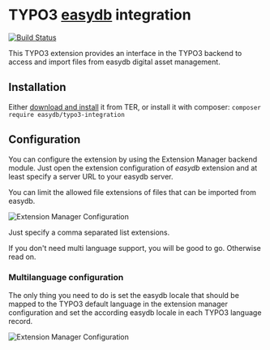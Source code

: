 # TYPO3 [easydb](http://5.docs.easydb.de/docs/webfrontend/datamanagement/features/plugins/?node=4,4.1.3) integration

[![Build Status](https://github.com/programmfabrik/typo3-easydb-plugin/actions/workflows/Test.yml/badge.svg?branch=main)](https://github.com/programmfabrik/typo3-easydb-plugin/actions/workflows/Test.yml)

This TYPO3 extension provides an interface in the TYPO3 backend
to access and import files from easydb digital asset management.

## Installation

Either [download and install](https://extensions.typo3.org/extension/easydb) it from TER,
or install it with composer: `composer require easydb/typo3-integration`

## Configuration

You can configure the extension by using the Extension Manager backend module.
Just open the extension configuration of *easydb* extension and at least specify
a server URL to your easydb server.

You can limit the allowed file extensions of files that can be imported from easydb.

![Extension Manager Configuration](https://github.com/programmfabrik/typo3-easydb-plugin/raw/main/Documentation/Images/AdministratorManual/ExtensionConfiguration.png)

Just specify a comma separated list extensions.

If you don't need multi language support, you will be good to go. Otherwise read on.

### Multilanguage configuration

The only thing you need to do is set the easydb locale that should be mapped to the TYPO3 default
language in the extension manager configuration and set the according easydb locale in each TYPO3 language record.

![Extension Manager Configuration](https://github.com/programmfabrik/typo3-easydb-plugin/raw/main/Documentation/Images/AdministratorManual/LocaleForLanguage.png)
